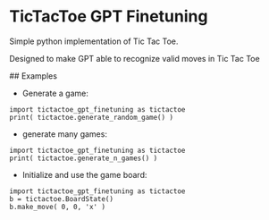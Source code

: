 # TicTacToe GPT Finetuning
Simple python implementation of Tic Tac Toe.

Designed to make GPT able to recognize valid moves in Tic Tac Toe

## Examples
- Generate a game:
```
import tictactoe_gpt_finetuning as tictactoe
print( tictactoe.generate_random_game() )
```

- generate many games:
```
import tictactoe_gpt_finetuning as tictactoe
print( tictactoe.generate_n_games() )
```

- Initialize and use the game board:
```
import tictactoe_gpt_finetuning as tictactoe
b = tictactoe.BoardState()
b.make_move( 0, 0, 'x' )
```
